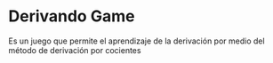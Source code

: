# Derivando Game

Es un juego que permite el aprendizaje de la derivación por medio del método de derivación por cocientes
